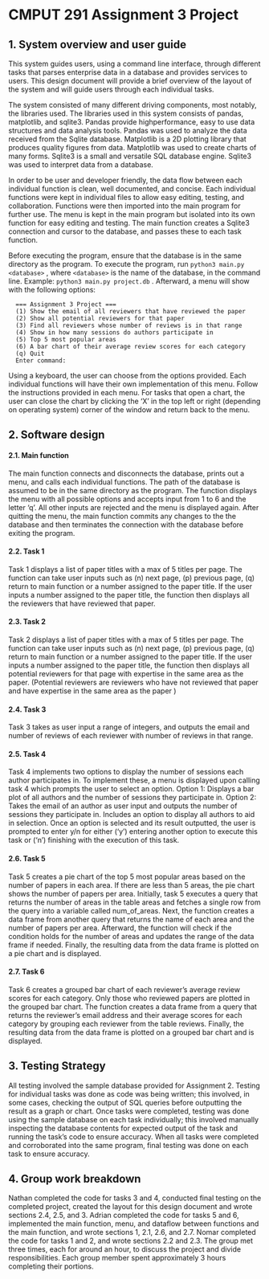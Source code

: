 # CMPUT 291 Assignment 3 Project

## 1. System overview and user guide
This system guides users, using a command line interface, through different tasks that parses
enterprise data in a database and provides services to users. This design document will provide
a brief overview of the layout of the system and will guide users through each individual tasks.
  
The system consisted of many different driving components, most notably, the libraries used.
The libraries used in this system consists of pandas, matplotlib, and sqlite3. Pandas provide
highperformance, easy to use data structures and data analysis tools. Pandas was used to
analyze the data received from the Sqlite database. Matplotlib is a 2D plotting library that
produces quality figures from data. Matplotlib was used to create charts of many forms. Sqlite3
is a small and versatile SQL database engine. Sqlite3 was used to interpret data from a
database.

In order to be user and developer friendly, the data flow between each individual function is
clean, well documented, and concise. Each individual functions were kept in individual files to
allow easy editing, testing, and collaboration. Functions were then imported into the main
program for further use. The menu is kept in the main program but isolated into its own function
for easy editing and testing. The main function creates a Sqlite3 connection and cursor to the
database, and passes these to each task function.
  
Before executing the program, ensure that the database is in the same directory as the
program. To execute the program, run `python3 main.py <database>` , where `<database>`
is the name of the database, in the command line. Example: `python3 main.py
project.db` . Afterward, a menu will show with the following options:
```  
  === Assignment 3 Project ===
  (1) Show the email of all reviewers that have reviewed the paper
  (2) Show all potential reviewers for that paper
  (3) Find all reviewers whose number of reviews is in that range
  (4) Show in how many sessions do authors participate in
  (5) Top 5 most popular areas
  (6) A bar chart of their average review scores for each category
  (q) Quit
  Enter command:
```

Using a keyboard, the user can choose from the options provided. Each individual functions will
have their own implementation of this menu. Follow the instructions provided in each menu. For
tasks that open a chart, the user can close the chart by clicking the ‘X’ in the top left or right
(depending on operating system) corner of the window and return back to the menu.
  
## 2. Software design
#### 2.1. Main function
The main function connects and disconnects the database, prints out a menu, and calls
each individual functions. The path of the database is assumed to be in the same
directory as the program. The function displays the menu with all possible options and
accepts input from 1 to 6 and the letter ‘q’. All other inputs are rejected and the menu is
displayed again. After quitting the menu, the main function commits any changes to the
the database and then terminates the connection with the database before exiting the
program.
#### 2.2. Task 1
Task 1 displays a list of paper titles with a max of 5 titles per page. The function can take
user inputs such as (n) next page, (p) previous page, (q) return to main function or a
number assigned to the paper title. If the user inputs a number assigned to the paper
title, the function then displays all the reviewers that have reviewed that paper.
#### 2.3. Task 2
Task 2 displays a list of paper titles with a max of 5 titles per page. The function can take
user inputs such as (n) next page, (p) previous page, (q) return to main function or a
number assigned to the paper title. If the user inputs a number assigned to the paper
title, the function then displays all potential reviewers for that page with expertise in the
same area as the paper. (Potential reviewers are reviewers who have not reviewed that
paper and have expertise in the same area as the paper )
#### 2.4. Task 3
Task 3 takes as user input a range of integers, and outputs the email and number of
reviews of each reviewer with number of reviews in that range.
#### 2.5. Task 4
Task 4 implements two options to display the number of sessions each author
participates in. To implement these, a menu is displayed upon calling task 4 which
prompts the user to select an option.
Option 1: Displays a bar plot of all authors and the number of sessions they
participate in.
Option 2: Takes the email of an author as user input and outputs the number of
sessions they participate in. Includes an option to display all authors to aid in
selection.
Once an option is selected and its result outputted, the user is prompted to enter y/n for
either (‘y’) entering another option to execute this task or (‘n’) finishing with the execution
of this task.
#### 2.6. Task 5
Task 5 creates a pie chart of the top 5 most popular areas based on the number of
papers in each area. If there are less than 5 areas, the pie chart shows the number of
papers per area. Initially, task 5 executes a query that returns the number of areas in the
table areas and fetches a single row from the query into a variable called num_of_areas.
Next, the function creates a data frame from another query that returns the name of each
area and the number of papers per area. Afterward, the function will check if the
condition holds for the number of areas and updates the range of the data frame if
needed. Finally, the resulting data from the data frame is plotted on a pie chart and is
displayed.
#### 2.7. Task 6
Task 6 creates a grouped bar chart of each reviewer’s average review scores for each
category. Only those who reviewed papers are plotted in the grouped bar chart. The
function creates a data frame from a query that returns the reviewer’s email address and
their average scores for each category by grouping each reviewer from the table
reviews. Finally, the resulting data from the data frame is plotted on a grouped bar chart
and is displayed.
## 3. Testing Strategy
All testing involved the sample database provided for Assignment 2. Testing for individual tasks
was done as code was being written; this involved, in some cases, checking the output of SQL
queries before outputting the result as a graph or chart. Once tasks were completed, testing
was done using the sample database on each task individually; this involved manually
inspecting the database contents for expected output of the task and running the task’s code to
ensure accuracy. When all tasks were completed and corroborated into the same program, final
testing was done on each task to ensure accuracy.
## 4. Group work breakdown
Nathan completed the code for tasks 3 and 4, conducted final testing on the completed project,
created the layout for this design document and wrote sections 2.4, 2.5, and 3. Adrian
completed the code for tasks 5 and 6, implemented the main function, menu, and dataflow
between functions and the main function, and wrote sections 1, 2.1, 2.6, and 2.7. Nomar
completed the code for tasks 1 and 2, and wrote sections 2.2 and 2.3. The group met three
times, each for around an hour, to discuss the project and divide responsibilities. Each group
member spent approximately 3 hours completing their portions.

